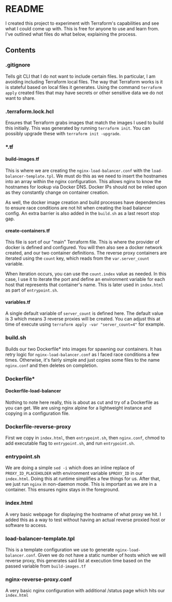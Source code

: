 # README

I created this project to experiment with Terraform's capabilities and see what I could come up with. This is free for anyone to use and learn from. I've outlined what files do what below, explaining the process.

## Contents

### .gitignore

Tells git CLI that I do not want to include certain files. In particular, I am avoiding including Terraform local files. The way that Terraform works is it is stateful based on local files it generates. Using the command `terraform apply` created files that may have secrets or other sensitive data we do not want to share.

### .terraform.lock.hcl

Ensures that Terraform grabs images that match the images I used to build this initially. This was generated by running `terraform init`. You can possibly upgrade these with `terraform init -upgrade`.

### *.tf

#### build-images.tf

This is where we are creating the `nginx-load-balancer.conf` with the `load-balancer-template.tpl`. We must do this as we need to insert the hostnames into an array within the nginx configuration. This allows nginx to know the hostnames for lookup via Docker DNS. Docker IPs should not be relied upon as they constantly change on container creation.

As well, the docker image creation and build processes have dependencies to ensure race conditions are not hit when creating the load balancer config. An extra barrier is also added in the `build.sh` as a last resort stop gap.

#### create-containers.tf

This file is sort of our "main" Terraform file. This is where the provider of docker is defined and configured. You will then also see a docker network created, and our two container definitions. The reverse proxy containers are iterated using the `count` key, which reads from the `var.server_count` variable.

When iteration occurs, you can use the `count.index` value as needed. In this case, I use it to iterate the port and define an environment variable for each host that represents that container's name. This is later used in `index.html` as part of `entrypoint.sh`.

#### variables.tf

A single default variable of `server_count` is defined here. The default value is 3 which means 3 reverse proxies will be created. You can adjust this at time of execute using `terraform apply -var "server_count=4"` for example.

### build.sh

Builds our two Dockerfile* into images for spawning our containers. It has retry logic for `nginx-load-balancer.conf` as I faced race conditions a few times. Otherwise, it's fairly simple and just copies some files to the name `nginx.conf` and then deletes on completion.

### Dockerfile*

#### Dockerfile-load-balancer

Nothing to note here really, this is about as cut and try of a Dockerfile as you can get. We are using nginx alpine for a lightweight instance and copying in a configuration file.

### Dockerfile-reverse-proxy

First we copy in `index.html`, then `entrypoint.sh`, then `nginx.conf`, chmod to add executable flag to `entrypoint.sh`, and run `entrypoint.sh`.

### entrypoint.sh

We are doing a simple `sed -i` which does an inline replace of `PROXY_ID_PLACEHOLDER` with environment variable `$PROXY_ID` in our `index.html`. Doing this at runtime simplifies a few things for us. After that, we just run `nginx` in non-daemon mode. This is important as we are in a container. This ensures nginx stays in the foreground.

### index.html

A very basic webpage for displaying the hostname of what proxy we hit. I added this as a way to test without having an actual reverse proxied host or software to access.

### load-balancer-template.tpl

This is a template configuration we use to generate `nginx-load-balancer.conf`. Given we do not have a static number of hosts which we will reverse proxy, this generates said list at execution time based on the passed variable from `build-images.tf`

### nginx-reverse-proxy.conf

A very basic nginx configuration with additional /status page which hits our `index.html`